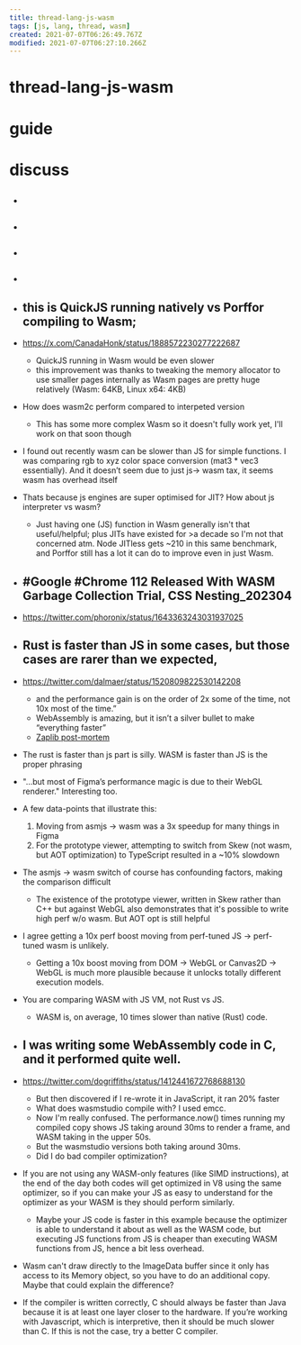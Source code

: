 ```yaml
---
title: thread-lang-js-wasm
tags: [js, lang, thread, wasm]
created: 2021-07-07T06:26:49.767Z
modified: 2021-07-07T06:27:10.266Z
---
```


# thread-lang-js-wasm

# guide

# discuss
- ## 

- ## 

- ## 

- ## 

- ## this is QuickJS running natively vs Porffor compiling to Wasm; 
- https://x.com/CanadaHonk/status/1888572230277222687
  - QuickJS running in Wasm would be even slower
  - this improvement was thanks to tweaking the memory allocator to use smaller pages internally as Wasm pages are pretty huge relatively (Wasm: 64KB, Linux x64: 4KB)

- How does wasm2c perform compared to interpeted version
  - This has some more complex Wasm so it doesn't fully work yet, I'll work on that soon though

- I found out recently wasm can be slower than JS for simple functions. I was comparing rgb to xyz color space conversion (mat3 * vec3 essentially). And it doesn’t seem due to just js-> wasm tax, it seems wasm has overhead itself
- Thats because js engines are super optimised for JIT? How about js interpreter vs wasm?
  - Just having one (JS) function in Wasm generally isn't that useful/helpful; plus JITs have existed for >a decade so I'm not that concerned atm. Node JITless gets ~210 in this same benchmark, and Porffor still has a lot it can do to improve even in just Wasm.

- ## #Google #Chrome 112 Released With WASM Garbage Collection Trial, CSS Nesting_202304
- https://twitter.com/phoronix/status/1643363243031937025

- ## Rust is faster than JS in some cases, but those cases are rarer than we expected, 
- https://twitter.com/dalmaer/status/1520809822530142208
  - and the performance gain is on the order of 2x some of the time, not 10x most of the time.” 
  - WebAssembly is amazing, but it isn’t a silver bullet to make “everything faster”
  - [Zaplib post-mortem](https://zaplib.com/docs/blog_post_mortem.html)
- The rust is faster than js part is silly. WASM is faster than JS is the proper phrasing
- "...but most of Figma’s performance magic is due to their WebGL renderer." Interesting too.
- A few data-points that illustrate this:
  1. Moving from asmjs -> wasm was a 3x speedup for many things in Figma
  2. For the prototype viewer, attempting to switch from Skew (not wasm, but AOT optimization) to TypeScript resulted in a ~10% slowdown
- The asmjs -> wasm switch of course has confounding factors, making the comparison difficult
  - The existence of the prototype viewer, written in Skew rather than C++ but against WebGL also demonstrates that it's possible to write high perf w/o wasm. But AOT opt is still helpful

- I agree getting a 10x perf boost moving from perf-tuned JS -> perf-tuned wasm is unlikely.
  - Getting a 10x boost moving from DOM -> WebGL or Canvas2D -> WebGL is much more plausible because it unlocks totally different execution models.

- You are comparing WASM with JS VM, not Rust vs JS.
  - WASM is, on average, 10 times slower than native (Rust) code.

- ## I was writing some WebAssembly code in C, and it performed quite well. 
- https://twitter.com/dogriffiths/status/1412441672768688130
  - But then discovered if I re-wrote it in JavaScript, it ran 20% faster
  - What does wasmstudio compile with? I used emcc.
  - Now I'm really confused. The performance.now() times running my compiled copy shows JS taking around 30ms to render a frame, and WASM taking in the upper 50s. 
  - But the wasmstudio versions both taking around 30ms.
  - Did I do bad compiler optimization?
- If you are not using any WASM-only features (like SIMD instructions), at the end of the day both codes will get optimized in V8 using the same optimizer, so if you can make your JS as easy to understand for the optimizer as your WASM is they should perform similarly.
  - Maybe your JS code is faster in this example because the optimizer is able to understand it about as well as the WASM code, but executing JS functions from JS is cheaper than executing WASM functions from JS, hence a bit less overhead.
- Wasm can't draw directly to the ImageData buffer since it only has access to its Memory object, so you have to do an additional copy. Maybe that could explain the difference?
- If the compiler is written correctly, C should always be faster than Java because it is at least one layer closer to the hardware. If you’re working with Javascript, which is interpretive, then it should be much slower than C. If this is not the case, try a better C compiler.
